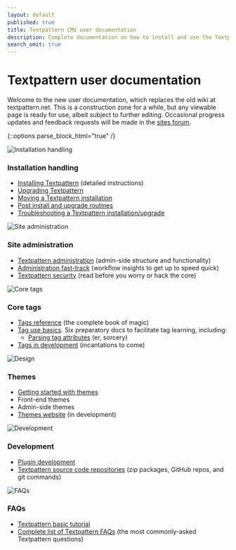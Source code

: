 ```yaml
---
layout: default
published: true
title: Textpattern CMS user documentation
description: Complete documentation on how to install and use the Textpattern Content Management System.
search_omit: true
---
```


# Textpattern user documentation

Welcome to the new user documentation, which replaces the old wiki at textpattern.net. This is a construction zone for a while, but any viewable page is ready for use, albeit subject to further editing. Occasional progress updates and feedback requests will be made in the [sites forum](https://forum.textpattern.io/viewforum.php?id=60).

{::options parse_block_html="true" /}

<div class="layout-container">
<div class="layout-3col">
<img width="200" height="200" alt="Installation handling" src="/img/index-introduction.jpg" srcset="/img/index-introduction@2x.jpg 2x, /img/index-introduction.jpg 1x">

### Installation handling

* [Installing Textpattern](https://docs.textpattern.io/installation/) (detailed instructions)
* [Upgrading Textpattern](https://docs.textpattern.io/installation/upgrading-textpattern)
* [Moving a Textpattern installation](https://docs.textpattern.io/installation/moving-textpattern)
* [Post install and upgrade routines](https://docs.textpattern.io/installation/post-install-and-upgrade-routines)
* [Troubleshooting a Textpattern installation/upgrade](https://docs.textpattern.io/installation/troubleshooting-textpattern)

</div>
<div class="layout-3col">
<img width="200" height="200" alt="Site administration" src="/img/index-administration.jpg" srcset="/img/index-administration@2x.jpg 2x, /img/index-administration.jpg 1x">

### Site administration

* [Textpattern administration](https://docs.textpattern.io/administration/) (admin-side structure and functionality)
* [Administration fast-track](https://docs.textpattern.io/administration/admin-fast-track) (workflow insights to get up to speed quick)
* [Textpattern security](https://docs.textpattern.io/administration/security) (read before you worry or hack the core)

</div>
<div class="layout-3col">
<img width="200" height="200" alt="Core tags" src="/img/index-tags.jpg" srcset="/img/index-tags@2x.jpg 2x, /img/index-tags.jpg 1x">

### Core tags

* [Tags reference](https://docs.textpattern.io/tags/) (the complete book of magic)
* [Tag use basics](https://docs.textpattern.io/tags/tag-basics/). Six preparatory docs to facilitate tag learning, including:
  * [Parsing tag attributes](https://docs.textpattern.io/tags/tag-basics/parsing-tag-attributes) (er, sorcery)
* [Tags in development](https://docs.textpattern.io/tags/tags-in-development) (incantations to come)

</div>
<div class="layout-3col">
<img width="200" height="200" alt="Design" src="/img/index-build.jpg" srcset="/img/index-build@2x.jpg 2x, /img/index-build.jpg 1x">

### Themes

* [Getting started with themes](https://docs.textpattern.io/themes/index.html)
* Front-end themes
* Admin-side themes
* [Themes website](https://github.com/textpattern/textpattern-themes-website) (in development)

</div>
<div class="layout-3col">
<img width="200" height="200" alt="Development" src="/img/index-development.jpg" srcset="/img/index-development@2x.jpg 2x, /img/index-development.jpg 1x">

### Development

* [Plugin development](https://docs.textpattern.io/development/)
* [Textpattern source code repositories](https://docs.textpattern.io/development/textpattern-source-code-repositories) (zip packages, GitHub repos, and git commands)

</div>
<div class="layout-3col">
<img width="200" height="200" alt="FAQs" src="/img/index-faqs.jpg" srcset="/img/index-faqs@2x.jpg 2x, /img/index-faqs.jpg 1x">

### FAQs

* [Textpattern basic tutorial](https://docs.textpattern.io/faqs/textpattern-basic-tutorial)
* [Complete list of Textpattern FAQs](https://docs.textpattern.io/faqs/) (the most commonly-asked Textpattern questions)

</div>
</div>
